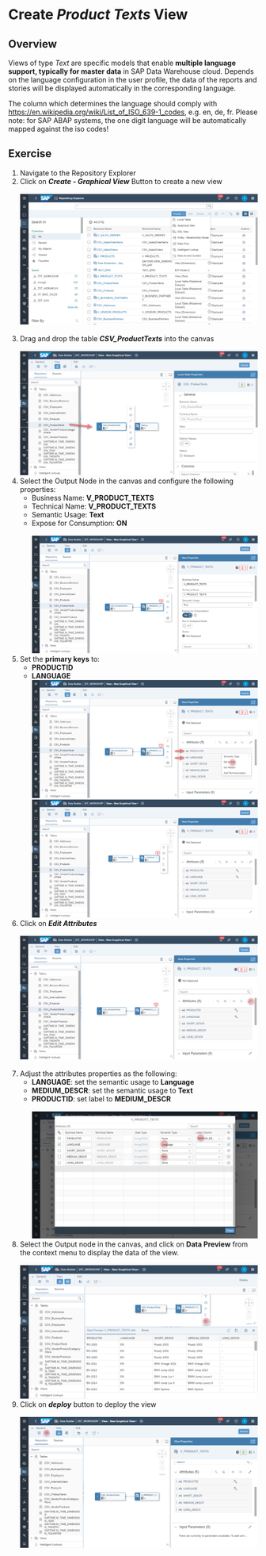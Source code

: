 # Create <i>Product Texts</i> View
## Overview
Views of type <i>Text</i> are specific models that enable <b>multiple language support, typically for master data</b> in SAP Data Warehouse cloud.
Depends on the language configuration in the user profile, the data of the reports and stories will be displayed automatically in the corresponding language.

The column which determines the language should comply with https://en.wikipedia.org/wiki/List_of_ISO_639-1_codes, e.g. en, de, fr.
Please note: for SAP ABAP systems, the one digit language will be automatically mapped against the iso codes!

## Exercise
1. Navigate to the Repository Explorer
2. Click on <b><i>Create - Graphical View</i></b> Button to create a new view
  <br><br>![](/exercises/ex2/images/create_in_repository_explorer.png)<br><br>
3. Drag and drop the table <b><i>CSV_ProductTexts</i></b> into the canvas
  <br><br>![](../images/create_product_texts_01.png)
4. Select the Output Node in the canvas and configure the following properties:
    - Business Name: <b>V_PRODUCT_TEXTS</b>
    - Technical Name: <b>V_PRODUCT_TEXTS</b>
    - Semantic Usage: <b>Text</b>
    - Expose for Consumption: <b>ON</b>
    <br><br>![](../images/create_product_texts_02.png)
 5. Set the <b>primary keys</b> to:
    - <b>PRODUCTID</b>
    - <b>LANGUAGE</b> 
    <br>![](/exercises/ex3/images/create_product_texts_03.png)
    <br>![](/exercises/ex3/images/create_product_texts_04.png)
 6. Click on <b><i>Edit Attributes</i></b> 
    <br><br>![](/exercises/ex3/images/create_product_texts_05.png)<br><br>
 7. Adjust the attributes properties as the following:
    - <b>LANGUAGE</b>: set the semantic usage to <b>Language</b>
    - <b>MEDIUM_DESCR</b>: set the semantic usage to <b>Text</b>
    - <b>PRODUCTID</b>: set label to <b>MEDIUM_DESCR</b>  
    <br>![](/exercises/ex3/images/create_product_texts_06.png)
 8. Select the Output node in the canvas, and click on <b>Data Preview</b> from the context menu to display the data of the view. 
    <br><br>![](/exercises/ex3/images/create_product_texts_07.png)
 9. Click on <b><i>deploy</i></b> button to deploy the view
  <br><br>![](/exercises/ex3/images/create_product_texts_08.png)
